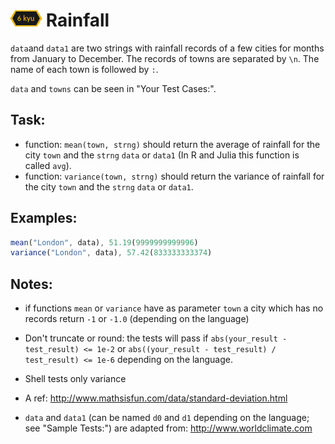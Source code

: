 # ![6kyu badge](../.codewars-badges/6kyu.png) Rainfall

`data`and `data1` are two strings with rainfall records of a few cities for months from January to December. The records of towns are separated by `\n`. The name of each town is followed by `:`.

`data` and `towns` can be seen in "Your Test Cases:".

## Task:

-   function: `mean(town, strng)` should return the average of rainfall for the city `town` and the `strng` `data` or `data1` (In R and Julia this function is called `avg`).
-   function: `variance(town, strng)` should return the variance of rainfall for the city `town` and the `strng` `data` or `data1`.

## Examples:

```javascript
mean("London", data), 51.19(9999999999996)
variance("London", data), 57.42(833333333374)
```

## Notes:

-   if functions `mean` or `variance` have as parameter `town` a city which has no records return `-1` or `-1.0` (depending on the language)

-   Don't truncate or round: the tests will pass if `abs(your_result - test_result) <= 1e-2` or `abs((your_result - test_result) / test_result) <= 1e-6` depending on the language.

-   Shell tests only variance

-   A ref: <http://www.mathsisfun.com/data/standard-deviation.html>

-   `data` and `data1` (can be named `d0` and `d1` depending on the language; see "Sample Tests:") are adapted from: <http://www.worldclimate.com>